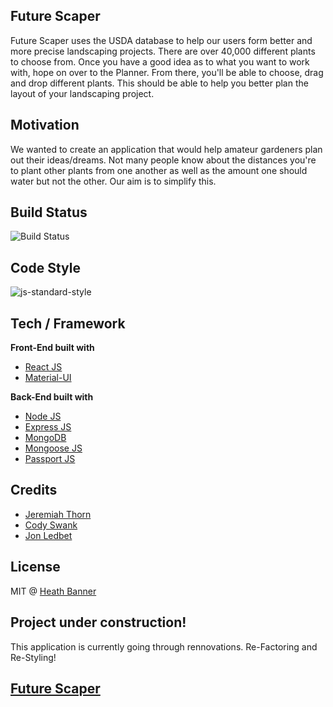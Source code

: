 ## Future Scaper

Future Scaper uses the USDA database to help our users form better and more precise landscaping projects.
There are over 40,000 different plants to choose from. Once you have a good idea as to what you want to work with, hope on over to the Planner. From there, you'll be able to choose, drag and drop different plants. This should be able to help you better plan the layout of your landscaping project.

## Motivation

We wanted to create an application that would help amateur gardeners plan out their ideas/dreams. Not many people know about the distances you're to plant other plants from one another as well as the amount one should water but not the other. Our aim is to simplify this.

## Build Status

![Build Status](https://travis-ci.org/HeathBanner/FutureScaper.svg?branch=master)

## Code Style

![js-standard-style](https://img.shields.io/badge/code%20style-standard-brightgreen.svg?style=flat)

## Tech / Framework

<b>Front-End built with</b>
- [React JS](https://reactjs.org/)
- [Material-UI](https://material-ui.com/)

<b>Back-End built with</b>
- [Node JS](https://nodejs.org)
- [Express JS](https://expressjs.com/)
- [MongoDB](https://www.mongodb.com/) 
- [Mongoose JS](https://mongoosejs.com/)
- [Passport JS](http://www.passportjs.org/)


## Credits

- [Jeremiah Thorn](https://github.com/jthorn70)
- [Cody Swank](https://github.com/codyswank)
- [Jon Ledbet](https://github.com/jtledbet)

## License
MIT @ [Heath Banner](https://github.com/HeathBanner)

## Project under construction!

This application is currently going through rennovations. Re-Factoring and Re-Styling!


## [Future Scaper](https://futurescaper.herokuapp.com/)
